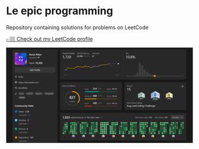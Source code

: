 # Le epic programming

Repository containing solutions for problems on LeetCode

[👉🏽 Check out my LeetCode profile](https://leetcode.com/kevzpeter)

![Kevzpeter](media/leetcode-profile-14-9-22.png?raw=true)
